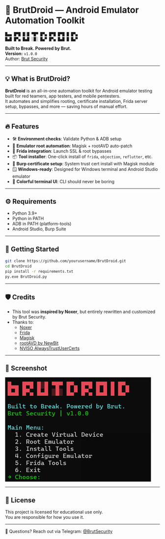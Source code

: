 
# 🧨 BrutDroid — Android Emulator Automation Toolkit

```
█▄▄ █▀█ █░█ ▀█▀ █▀▄ █▀█ █▀█ █ █▀▄  
█▄█ █▀▄ █▄█ ░█░ █▄▀ █▀▄ █▄█ █ █▄▀  
```

**Built to Break. Powered by Brut.**  
**Version:** `v1.0.0`  
Author: [Brut Security](https://t.me/BrutSecurity)

---

## 💡 What is BrutDroid?

**BrutDroid** is an all-in-one automation toolkit for Android emulator testing built for red teamers, app testers, and mobile pentesters.  
It automates and simplifies rooting, certificate installation, Frida server setup, bypasses, and more — saving hours of manual effort.

---

## 🔥 Features

- 🛠️ **Environment checks**: Validate Python & ADB setup
- 📱 **Emulator root automation**: Magisk + rootAVD auto-patch
- 🧪 **Frida integration**: Launch SSL & root bypasses
- 📦 **Tool installer**: One-click install of `frida`, `objection`, `reflutter`, etc.
- 🔐 **Burp certificate setup**: System trust cert install with Magisk module
- 🪟 **Windows-ready**: Designed for Windows terminal and Android Studio emulator
- 🎨 **Colorful terminal UI**: CLI should never be boring

---

## ⚙️ Requirements

- Python 3.9+
- Python in PATH
- ADB in PATH (platform-tools)
- Android Studio, Burp Suite

---

## 🚀 Getting Started

```bash
git clone https://github.com/yourusername/BrutDroid.git
cd BrutDroid
pip install -r requirements.txt
py.exe BrutDroid.py
```

---

## 🛡 Credits

- This tool was **inspired by Noxer**, but entirely rewritten and customized by Brut Security.
- Thanks to:
  - [Noxer](https://github.com/AggressiveUser/noxer/)
  - [Frida](https://github.com/frida/frida)
  - [Magisk](https://github.com/topjohnwu/Magisk)
  - [rootAVD by NewBit](https://gitlab.com/newbit/rootAVD)
  - [NVISO AlwaysTrustUserCerts](https://github.com/NVISOsecurity/AlwaysTrustUserCerts)

---

## 📸 Screenshot

![screenshot](Screenshots/1.png)

---

## 🧩 License

This project is licensed for educational use only.  
You are responsible for how you use it.

---

💬 Questions? Reach out via Telegram: [@BrutSecurity](https://t.me/BrutSecurity)
